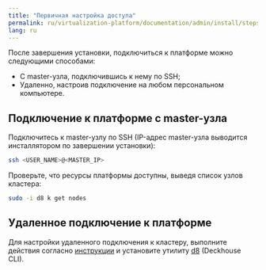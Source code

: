 ```yaml
---
title: "Первичная настройка доступа"
permalink: ru/virtualization-platform/documentation/admin/install/steps/access.html
lang: ru
---
```


После завершения установки, подключиться к платформе можно следующими способами:

- С master-узла, подключившись к нему по SSH;
- Удаленно, настроив подключение на любом персональном компьютере.

## Подключение к платформе с master-узла

Подключитесь к master-узлу по SSH (IP-адрес master-узла выводится инсталлятором по завершении установки):

```bash
ssh <USER_NAME>@<MASTER_IP>
```

Проверьте, что ресурсы платформы доступны, выведя список узлов кластера:

```bash
sudo -i d8 k get nodes
```

## Удаленное подключение к платформе

Для настройки удаленного подключения к кластеру, выполните действия согласно [инструкции](../../platform-management/access-control/user-management.html) и установите утилиту [d8](/products/kubernetes-platform/documentation/v1/cli/d8/) (Deckhouse CLI).
